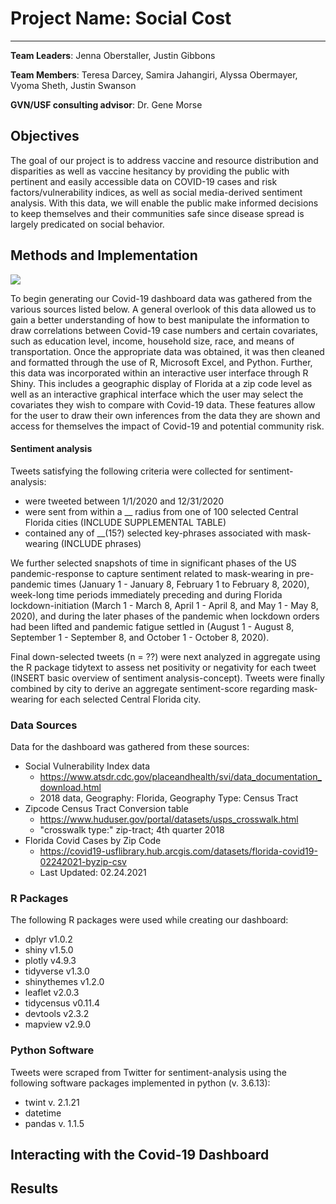 # Project Name: Social Cost
---
**Team Leaders**: Jenna Oberstaller, Justin Gibbons

**Team Members**:  Teresa Darcey, Samira Jahangiri, Alyssa Obermayer, Vyoma Sheth, Justin Swanson

**GVN/USF consulting advisor**: Dr. Gene Morse

## Objectives

The goal of our project is to address vaccine and resource distribution and disparities as well as vaccine hesitancy by providing the public with pertinent and easily accessible data on COVID-19 cases and risk factors/vulnerability indices, as well as social media-derived sentiment analysis. With this data, we will enable the public  make informed decisions to keep themselves and their communities safe since disease spread is largely predicated on social behavior. 

## Methods and Implementation

![](https://i.imgur.com/0HaQGtD.png)

To begin generating our Covid-19 dashboard data was gathered from the various sources listed below. A general overlook of this data allowed us to gain a better understanding of how to best manipulate the information to draw correlations between Covid-19 case numbers and certain covariates, such as education level, income, household size, race, and means of transportation. Once the appropriate data was obtained, it was then cleaned and formatted through the use of R, Microsoft Excel, and Python. Further, this data was incorporated within an interactive user interface through R Shiny. This includes a geographic display of Florida at a zip code level as well as an interactive graphical interface which the user may select the covariates they wish to compare with Covid-19 data. These features allow for the user to draw their own inferences from the data they are shown and access for themselves the impact of Covid-19 and potential community risk.

#### Sentiment analysis
Tweets satisfying the following criteria were collected for sentiment-analysis:
  - were tweeted between 1/1/2020 and 12/31/2020
  - were sent from within a __ radius from one of 100 selected Central Florida cities (INCLUDE SUPPLEMENTAL TABLE)
  - contained any of __(15?) selected key-phrases associated with mask-wearing (INCLUDE phrases)

We further selected snapshots of time in significant phases of the US pandemic-response to capture sentiment related to mask-wearing in pre-pandemic times (January 1 - January 8, February 1 to February 8, 2020), week-long time periods immediately preceding and during Florida lockdown-initiation (March 1 - March 8, April 1 - April 8, and May 1 - May 8, 2020), and during the later phases of the pandemic when lockdown orders had been lifted and pandemic fatigue settled in (August 1 - August 8, September 1 - September 8, and October 1 - October 8, 2020). 

Final down-selected tweets (n = ??) were next analyzed in aggregate using the R package tidytext to assess net positivity or negativity for each tweet (INSERT basic overview of sentiment analysis-concept). Tweets were finally combined by city to derive an aggregate sentiment-score regarding mask-wearing for each selected Central Florida city. 

### Data Sources

Data for the dashboard was gathered from these sources:

- Social Vulnerability Index data
  - https://www.atsdr.cdc.gov/placeandhealth/svi/data_documentation_download.html
  - 2018 data, Geography: Florida, Geography Type: Census Tract
- Zipcode Census Tract Conversion table
  - https://www.huduser.gov/portal/datasets/usps_crosswalk.html
  - "crosswalk type:" zip-tract; 4th quarter 2018
- Florida Covid Cases by Zip Code
  - https://covid19-usflibrary.hub.arcgis.com/datasets/florida-covid19-02242021-byzip-csv
  - Last Updated: 02.24.2021

  
### R Packages

The following R packages were used while creating our dashboard:

- dplyr v1.0.2
- shiny v1.5.0
- plotly v4.9.3
- tidyverse v1.3.0
- shinythemes v1.2.0
- leaflet v2.0.3
- tidycensus v0.11.4
- devtools v2.3.2
- mapview v2.9.0

### Python Software

Tweets were scraped from Twitter for sentiment-analysis using the following software packages implemented in python (v. 3.6.13):

- twint v. 2.1.21
- datetime
- pandas v. 1.1.5

## Interacting with the Covid-19 Dashboard



## Results 

